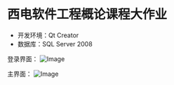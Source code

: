 # 西电软件工程概论课程大作业

* 开发环境：Qt Creator
* 数据库：SQL Server 2008

登录界面：
![Image](https://raw.githubusercontent.com/txsun1997/XDU-SE-Project/master/IMG_0958.JPG)

主界面：
![Image](https://raw.githubusercontent.com/txsun1997/XDU-SE-Project/master/IMG_0959.JPG)
